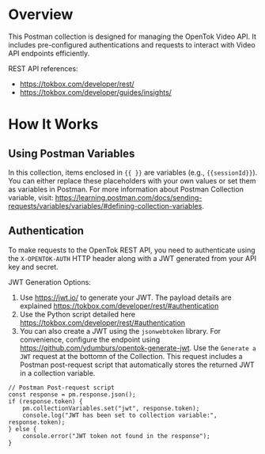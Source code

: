 Overview
======================
This Postman collection is designed for managing the OpenTok Video API. It includes pre-configured authentications and requests to interact with Video API endpoints efficiently.

REST API references: 
- https://tokbox.com/developer/rest/
- https://tokbox.com/developer/guides/insights/

How It Works
======================
## **Using Postman Variables**  
In this collection, items enclosed in `{{ }}` are variables (e.g., `{{sessionId}}`). You can either replace these placeholders with your own values or set them as variables in Postman. For more information about Postman Collection variable, visit: https://learning.postman.com/docs/sending-requests/variables/variables/#defining-collection-variables. 

## **Authentication**  
To make requests to the OpenTok REST API, you need to authenticate using the `X-OPENTOK-AUTH` HTTP header along with a JWT generated from your API key and secret. 

JWT Generation Options:  
1. Use https://jwt.io/ to generate your JWT. The payload details are explained https://tokbox.com/developer/rest/#authentication
2. Use the Python script detailed here https://tokbox.com/developer/rest/#authentication
3. You can also create a JWT using the `jsonwebtoken` library. For convenience, configure the endpoint using https://github.com/ydumburs/opentok-generate-jwt. Use the `Generate a JWT` request at the bottomn of the Collection. This request includes a Postman post-request script that automatically stores the returned JWT in a collection variable.  
```
// Postman Post-request script
const response = pm.response.json(); 
if (response.token) {
    pm.collectionVariables.set("jwt", response.token); 
    console.log("JWT has been set to collection variable:", response.token);
} else {
    console.error("JWT token not found in the response");
}
```
